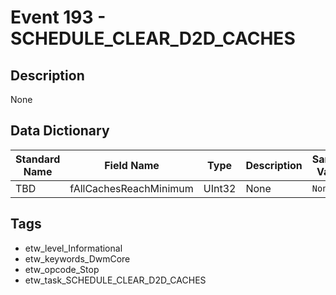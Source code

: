 # Event 193 - SCHEDULE_CLEAR_D2D_CACHES

## Description
None

## Data Dictionary
|Standard Name|Field Name|Type|Description|Sample Value|
|---|---|---|---|---|
|TBD|fAllCachesReachMinimum|UInt32|None|`None`|

## Tags
* etw_level_Informational
* etw_keywords_DwmCore
* etw_opcode_Stop
* etw_task_SCHEDULE_CLEAR_D2D_CACHES